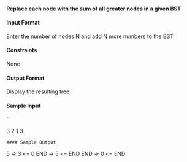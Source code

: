 #### Replace each node with the sum of all greater nodes in a given BST

#### Input Format
Enter the number of nodes N and add N more numbers to the BST

#### Constraints
None

#### Output Format
Display the resulting tree

#### Sample Input
``

3
2
1
3
```
#### Sample Output
```
5 => 3 <= 0
END => 5 <= END
END => 0 <= END
```
